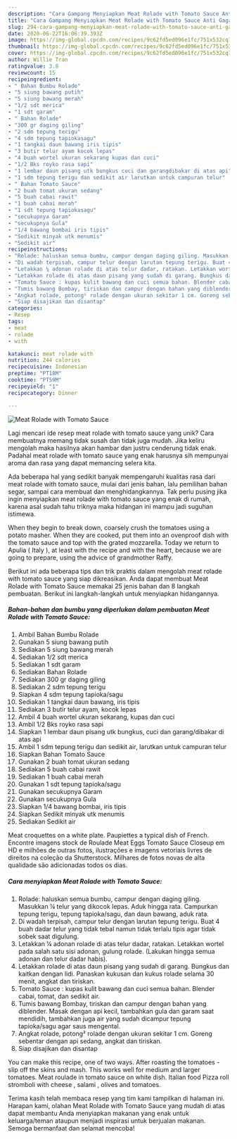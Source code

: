 ```yaml
---
description: "Cara Gampang Menyiapkan Meat Rolade with Tomato Sauce Anti Gagal"
title: "Cara Gampang Menyiapkan Meat Rolade with Tomato Sauce Anti Gagal"
slug: 294-cara-gampang-menyiapkan-meat-rolade-with-tomato-sauce-anti-gagal
date: 2020-06-22T16:06:39.393Z
image: https://img-global.cpcdn.com/recipes/9c62fd5ed096e1fc/751x532cq70/meat-rolade-with-tomato-sauce-foto-resep-utama.jpg
thumbnail: https://img-global.cpcdn.com/recipes/9c62fd5ed096e1fc/751x532cq70/meat-rolade-with-tomato-sauce-foto-resep-utama.jpg
cover: https://img-global.cpcdn.com/recipes/9c62fd5ed096e1fc/751x532cq70/meat-rolade-with-tomato-sauce-foto-resep-utama.jpg
author: Willie Tran
ratingvalue: 3.8
reviewcount: 15
recipeingredient:
- " Bahan Bumbu Rolade"
- "5 siung bawang putih"
- "5 siung bawang merah"
- "1/2 sdt merica"
- "1 sdt garam"
- " Bahan Rolade"
- "300 gr daging giling"
- "2 sdm tepung terigu"
- "4 sdm tepung tapiokasagu"
- "1 tangkai daun bawang iris tipis"
- "3 butir telur ayam kocok lepas"
- "4 buah wortel ukuran sekarang kupas dan cuci"
- "1/2 Bks royko rasa sapi"
- "1 lembar daun pisang utk bungkus cuci dan garangdibakar di atas api"
- "1 sdm tepung terigu dan sedikit air larutkan untuk campuran telur"
- " Bahan Tomato Sauce"
- "2 buah tomat ukuran sedang"
- "5 buah cabai rawit"
- "1 buah cabai merah"
- "1 sdt tepung tapiokasagu"
- "secukupnya Garam"
- "secukupnya Gula"
- "1/4 bawang bombai iris tipis"
- "Sedikit minyak utk menumis"
- "Sedikit air"
recipeinstructions:
- "Rolade: haluskan semua bumbu, campur dengan daging giling. Masukkan ¼ telur yang dikocok lepas. Aduk hingga rata. Campurkan tepung terigu, tepung tapioka/sagu, dan daun bawang, aduk rata."
- "Di wadah terpisah, campur telur dengan larutan tepung terigu. Buat 4 buah dadar telur yang tidak tebal namun tidak terlalu tipis agar tidak sobek saat digulung."
- "Letakkan ¼ adonan rolade di atas telur dadar, ratakan. Letakkan wortel pada salah satu sisi adonan, gulung rolade. (Lakukan hingga semua adonan dan telur dadar habis)."
- "Letakkan rolade di atas daun pisang yang sudah di garang. Bungkus dan kaitkan dengan lidi. Panaskan kukusan dan kukus rolade selama 30 menit, angkat dan tiriskan."
- "Tomato Sauce : kupas kulit bawang dan cuci semua bahan. Blender cabai, tomat, dan sedikit air."
- "Tumis bawang Bombay, tiriskan dan campur dengan bahan yang diblender. Masak dengan api kecil, tambahkan gula dan garam saat mendidih, tambahkan juga air yang sudah dicampur tepung tapioka/sagu agar saus mengental."
- "Angkat rolade, potong² rolade dengan ukuran sekitar 1 cm. Goreng sebentar dengan api sedang, angkat dan tiriskan."
- "Siap disajikan dan disantap"
categories:
- Resep
tags:
- meat
- rolade
- with

katakunci: meat rolade with 
nutrition: 244 calories
recipecuisine: Indonesian
preptime: "PT18M"
cooktime: "PT59M"
recipeyield: "1"
recipecategory: Dinner

---
```



![Meat Rolade with Tomato Sauce](https://img-global.cpcdn.com/recipes/9c62fd5ed096e1fc/751x532cq70/meat-rolade-with-tomato-sauce-foto-resep-utama.jpg)

Lagi mencari ide resep meat rolade with tomato sauce yang unik? Cara membuatnya memang tidak susah dan tidak juga mudah. Jika keliru mengolah maka hasilnya akan hambar dan justru cenderung tidak enak. Padahal meat rolade with tomato sauce yang enak harusnya sih mempunyai aroma dan rasa yang dapat memancing selera kita.

Ada beberapa hal yang sedikit banyak mempengaruhi kualitas rasa dari meat rolade with tomato sauce, mulai dari jenis bahan, lalu pemilihan bahan segar, sampai cara membuat dan menghidangkannya. Tak perlu pusing jika ingin menyiapkan meat rolade with tomato sauce yang enak di rumah, karena asal sudah tahu triknya maka hidangan ini mampu jadi suguhan istimewa.

When they begin to break down, coarsely crush the tomatoes using a potato masher. When they are cooked, put them into an ovenproof dish with the tomato sauce and top with the grated mozzarella. Today we return to Apulia ( Italy ), at least with the recipe and with the heart, because we are going to prepare, using the advice of grandmother Raffy.


Berikut ini ada beberapa tips dan trik praktis dalam mengolah meat rolade with tomato sauce yang siap dikreasikan. Anda dapat membuat Meat Rolade with Tomato Sauce memakai 25 jenis bahan dan 8 langkah pembuatan. Berikut ini langkah-langkah untuk menyiapkan hidangannya.

<!--inarticleads1-->

##### Bahan-bahan dan bumbu yang diperlukan dalam pembuatan Meat Rolade with Tomato Sauce:

1. Ambil  Bahan Bumbu Rolade
1. Gunakan 5 siung bawang putih
1. Sediakan 5 siung bawang merah
1. Sediakan 1/2 sdt merica
1. Sediakan 1 sdt garam
1. Sediakan  Bahan Rolade
1. Sediakan 300 gr daging giling
1. Sediakan 2 sdm tepung terigu
1. Siapkan 4 sdm tepung tapioka/sagu
1. Sediakan 1 tangkai daun bawang, iris tipis
1. Sediakan 3 butir telur ayam, kocok lepas
1. Ambil 4 buah wortel ukuran sekarang, kupas dan cuci
1. Ambil 1/2 Bks royko rasa sapi
1. Siapkan 1 lembar daun pisang utk bungkus, cuci dan garang/dibakar di atas api
1. Ambil 1 sdm tepung terigu dan sedikit air, larutkan untuk campuran telur
1. Siapkan  Bahan Tomato Sauce
1. Gunakan 2 buah tomat ukuran sedang
1. Sediakan 5 buah cabai rawit
1. Sediakan 1 buah cabai merah
1. Gunakan 1 sdt tepung tapioka/sagu
1. Gunakan secukupnya Garam
1. Gunakan secukupnya Gula
1. Siapkan 1/4 bawang bombai, iris tipis
1. Siapkan Sedikit minyak utk menumis
1. Sediakan Sedikit air


Meat croquettes on a white plate. Paupiettes a typical dish of French. Encontre imagens stock de Roulade Meat Eggs Tomato Sauce Closeup em HD e milhões de outras fotos, ilustrações e imagens vetoriais livres de direitos na coleção da Shutterstock. Milhares de fotos novas de alta qualidade são adicionadas todos os dias. 

<!--inarticleads2-->

##### Cara menyiapkan Meat Rolade with Tomato Sauce:

1. Rolade: haluskan semua bumbu, campur dengan daging giling. Masukkan ¼ telur yang dikocok lepas. Aduk hingga rata. Campurkan tepung terigu, tepung tapioka/sagu, dan daun bawang, aduk rata.
1. Di wadah terpisah, campur telur dengan larutan tepung terigu. Buat 4 buah dadar telur yang tidak tebal namun tidak terlalu tipis agar tidak sobek saat digulung.
1. Letakkan ¼ adonan rolade di atas telur dadar, ratakan. Letakkan wortel pada salah satu sisi adonan, gulung rolade. (Lakukan hingga semua adonan dan telur dadar habis).
1. Letakkan rolade di atas daun pisang yang sudah di garang. Bungkus dan kaitkan dengan lidi. Panaskan kukusan dan kukus rolade selama 30 menit, angkat dan tiriskan.
1. Tomato Sauce : kupas kulit bawang dan cuci semua bahan. Blender cabai, tomat, dan sedikit air.
1. Tumis bawang Bombay, tiriskan dan campur dengan bahan yang diblender. Masak dengan api kecil, tambahkan gula dan garam saat mendidih, tambahkan juga air yang sudah dicampur tepung tapioka/sagu agar saus mengental.
1. Angkat rolade, potong² rolade dengan ukuran sekitar 1 cm. Goreng sebentar dengan api sedang, angkat dan tiriskan.
1. Siap disajikan dan disantap


You can make this recipe, one of two ways. After roasting the tomatoes - slip off the skins and mash. This works well for medium and larger tomatoes. Meat roulade in tomato sauce on white dish. Italian food Pizza roll stromboli with cheese , salami , olives and tomatoes. 

Terima kasih telah membaca resep yang tim kami tampilkan di halaman ini. Harapan kami, olahan Meat Rolade with Tomato Sauce yang mudah di atas dapat membantu Anda menyiapkan makanan yang enak untuk keluarga/teman ataupun menjadi inspirasi untuk berjualan makanan. Semoga bermanfaat dan selamat mencoba!
